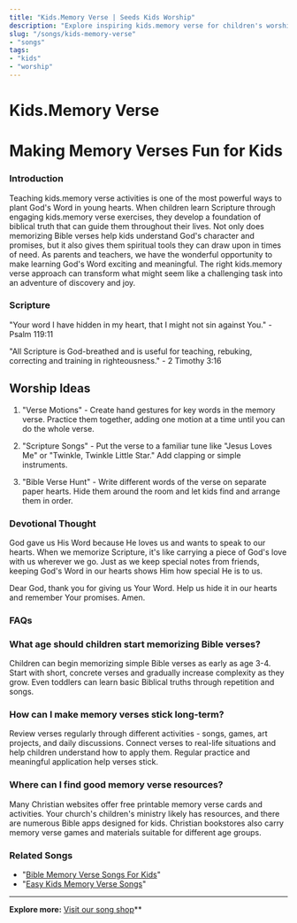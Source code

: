 ```yaml
---
title: "Kids.Memory Verse | Seeds Kids Worship"
description: "Explore inspiring kids.memory verse for children's worship and faith development. Biblical music resources for families and ministry."
slug: "/songs/kids-memory-verse"
- "songs"
tags:
- "kids"
- "worship"
---
```


# Kids.Memory Verse

# Making Memory Verses Fun for Kids

### Introduction
Teaching kids.memory verse activities is one of the most powerful ways to plant God's Word in young hearts. When children learn Scripture through engaging kids.memory verse exercises, they develop a foundation of biblical truth that can guide them throughout their lives. Not only does memorizing Bible verses help kids understand God's character and promises, but it also gives them spiritual tools they can draw upon in times of need. As parents and teachers, we have the wonderful opportunity to make learning God's Word exciting and meaningful. The right kids.memory verse approach can transform what might seem like a challenging task into an adventure of discovery and joy.

### Scripture
"Your word I have hidden in my heart, that I might not sin against You." - Psalm 119:11

"All Scripture is God-breathed and is useful for teaching, rebuking, correcting and training in righteousness." - 2 Timothy 3:16

## Worship Ideas
1. "Verse Motions" - Create hand gestures for key words in the memory verse. Practice them together, adding one motion at a time until you can do the whole verse.

2. "Scripture Songs" - Put the verse to a familiar tune like "Jesus Loves Me" or "Twinkle, Twinkle Little Star." Add clapping or simple instruments.

3. "Bible Verse Hunt" - Write different words of the verse on separate paper hearts. Hide them around the room and let kids find and arrange them in order.

### Devotional Thought
God gave us His Word because He loves us and wants to speak to our hearts. When we memorize Scripture, it's like carrying a piece of God's love with us wherever we go. Just as we keep special notes from friends, keeping God's Word in our hearts shows Him how special He is to us.

Dear God, thank you for giving us Your Word. Help us hide it in our hearts and remember Your promises. Amen.

### FAQs

### What age should children start memorizing Bible verses?
Children can begin memorizing simple Bible verses as early as age 3-4. Start with short, concrete verses and gradually increase complexity as they grow. Even toddlers can learn basic Biblical truths through repetition and songs.

### How can I make memory verses stick long-term?
Review verses regularly through different activities - songs, games, art projects, and daily discussions. Connect verses to real-life situations and help children understand how to apply them. Regular practice and meaningful application help verses stick.

### Where can I find good memory verse resources?
Many Christian websites offer free printable memory verse cards and activities. Your church's children's ministry likely has resources, and there are numerous Bible apps designed for kids. Christian bookstores also carry memory verse games and materials suitable for different age groups.

### Related Songs

- "[Bible Memory Verse Songs For Kids](/songs/bible-memory-verse-songs-for-kids/)"
- "[Easy Kids Memory Verse Songs](/songs/easy-kids-memory-verse-songs/)"

---

**Explore more:** [Visit our song shop](https://seedskidsworship.com/shop)**

<!-- Schema Markup -->
<script type="application/ld+json">
{
  "@context": "https://schema.org",
  "@type": "MusicRecording",
  "name": "Kids.Memory Verse",
  "byArtist": {
    "@type": "MusicGroup",
    "name": "Seeds Kids Worship"
  },
  "isFamilyFriendly": true,
  "url": "https://seedskidsworship.com/songs/kids-memory-verse/"
}
</script>